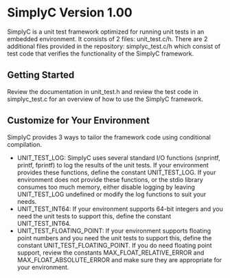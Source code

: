 # SimplyC Version 1.00
SimplyC is a unit test framework optimized for running unit tests in  an embedded environment. It consists of 2 files: unit_test.c/h. There are 2 additional files provided in the repository: simplyc_test.c/h which consist of test code that verifies the functionality of the SimplyC framework.
## Getting Started
Review the documentation in unit_test.h and review the test code in simplyc_test.c for an overview of how to use the SimplyC framework.
## Customize for Your Environment
SimplyC provides 3 ways to tailor the framework code using conditional compilation.
- UNIT_TEST_LOG: SimplyC uses several standard I/O functions (snprintf, printf, fprintf) to log the results of the unit tests. If your environment provides these functions, define the constant UNIT_TEST_LOG. If your environment does not provide these functions, or the stdio library consumes too much memory, either disable logging by leaving UNIT_TEST_LOG undefined or modify the log functions to suit your needs.
- UNIT_TEST_INT64: If your environment supports 64-bit integers and you need the unit tests to support this, define the constant UNIT_TEST_INT64.
- UNIT_TEST_FLOATING_POINT: If your environment supports floating point numbers and you need the unit tests to support this, define the constant UNIT_TEST_FLOATING_POINT. If you do need floating point support, review the constants MAX_FLOAT_RELATIVE_ERROR and MAX_FLOAT_ABSOLUTE_ERROR and make sure they are appropriate for your environment.


